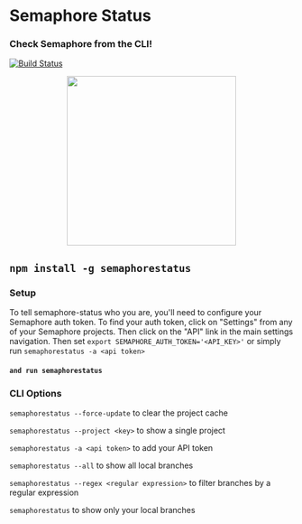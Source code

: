 # Semaphore Status
### Check Semaphore from the CLI!
[![Build Status](https://travis-ci.org/mojotech/semaphorestatus.png?branch=master)](https://travis-ci.org/mojotech/semaphorestatus)

<p style="text-align:center">
  <img src="https://raw.github.com/mojotech/semaphorestatus/master/logo.png" width="300px"/>
</p>

## `npm install -g semaphorestatus`

### Setup
To tell semaphore-status who you are, you'll need to configure your
Semaphore auth token.  To find your auth token, click on "Settings"
from any of your Semaphore projects.  Then click on the "API" link in
the main settings navigation. Then set
`export SEMAPHORE_AUTH_TOKEN='<API_KEY>'`
or simply run `semaphorestatus -a <api token>`

#### `and run semaphorestatus`

### CLI Options

`semaphorestatus --force-update` to clear the project cache

`semaphorestatus --project <key>` to show a single project

`semaphorestatus -a <api token>` to add your API token

`semaphorestatus --all` to show all local branches

`semaphorestatus --regex <regular expression>` to filter branches by a regular expression

`semaphorestatus` to show only your local branches
